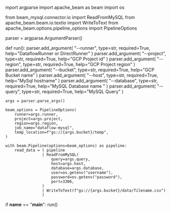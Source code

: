 mport argparse 
import apache_beam as beam
import os

from beam_mysql.connector.io import ReadFromMySQL
from apache_beam.beam.io.textio import WriteToText
from apache_beam.options.pipeline_options import PipelineOptions

parser = argparse.ArgumentParser()

def run():
    parser.add_argument(
        "--runner",
        type=str,
        required=True,
        help="DataflowRunner or DirectRunner"
    )
    parser.add_argument(
        "--project",
        type=str,
        required=True,
        help="GCP Project id"
    )
    parser.add_argument(
        "--region",
        type=str,
        required=True,
        help="GCP Project region"
    )
    parser.add_argument(
        "--bucket",
        type=str,
        required=True,
        help="GCP Bucket name"
    )
    parser.add_argument(
        "--host",
        type=str,
        required=True,
        help="MySql hostname"
    )
    parser.add_argument(
        "--database",
        type=str,
        required=True,
        help="MySQL Database name "
    )
    parser.add_argument(
        "--query",
        type=str,
        required=True,
        help="MySQL Query"
    )

    args = parser.parse_args()

    beam_options = PipelineOptions(
        runner=args.runner,
        project=args.project,
        region=args.region,
        job_name="dataflow-mysql",
        temp_location=f"gs://{args.bucket}/temp",
    )

    with beam.Pipeline(options=beam_options) as pipeline:
        read_data = ( pipeline
                    | ReadFromMySQL(
                        query=args.query,
                        host=args.host,
                        database=args.database,
                        user=os.getenv("username"),
                        password=os.getenv("password"),
                        port=3306,
                    )
                    | WriteToText(f"gs://{args.bucket}/data/filename.csv")
                    )


if __name__ == "__main__":
    run()

